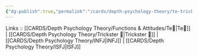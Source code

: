 ```yaml
---
{"dg-publish":true,"permalink":"/cards/depth-psychology-theory/te-trickster/","created":"2023-01-05T12:05:10.315+01:00","updated":"2023-04-21T13:49:24.001+02:00"}
---
```


Links :: [[CARDS/Depth Psychology Theory/Functions & Attitudes/Te🏹\|Te🏹]] | [[CARDS/Depth Psychology Theory/Trickster 🤡\|Trickster 🤡]] | [[CARDS/Depth Psychology Theory/INFJ\|INFJ]] | [[CARDS/Depth Psychology Theory/ISFJ\|ISFJ]]